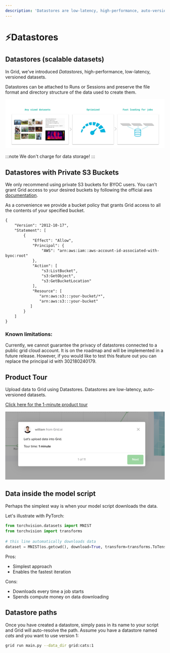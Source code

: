 ```yaml
---
description: 'Datastores are low-latency, high-performance, auto-versioned datasets.'
---
```


# ⚡Datastores

## Datastores (scalable datasets)

In Grid, we've introduced _Datastores_, high-performance, low-latency, versioned datasets.

Datastores can be attached to Runs or Sessions and preserve the file format and directory structure of the data used to create them.

![](/images/datastores/jobs.jpg)


:::note
We don't charge for data storage!
:::

## Datastores with Private S3 Buckets

We only recommend using private S3 buckets for BYOC users. You can't grant Grid access to your desired buckets by following the official aws [documentation](https://aws.amazon.com/premiumsupport/knowledge-center/cross-account-access-s3/).

As a convenience we provide a bucket policy that grants Grid access to all the contents of your specified bucket.
```
{
    "Version": "2012-10-17",
    "Statement": [
        {
            "Effect": "Allow",
            "Principal": {
                "AWS": "arn:aws:iam::aws-account-id-associated-with-byoc:root"
            },
            "Action": [
                "s3:ListBucket",
                "s3:GetObject",
                "s3:GetBucketLocation"
            ],
            "Resource": [
               "arn:aws:s3:::your-bucket/*",
               "arn:aws:s3:::your-bucket"
           ]               
        }
    ]
}
```

### Known limitations:

Currently, we cannot guarantee the privacy of datastores connected to a public grid cloud account. It is on the roadmap and will be implemented in a future release. However, if you would like to test this feature out you can replace the principal id with 302180240179.

## Product Tour

Upload data to Grid using Datastores. Datastores are low-latency, auto-versioned datasets.

[Click here for the 1-minute product tour](https://platform.grid.ai/#/dashboard?product_tour_id=221979)

![](/images/datastores/datastores-product-tour.png)

## Data inside the model script

Perhaps the simplest way is when your model script downloads the data.

Let's illustrate with PyTorch:

```python
from torchvision.datasets import MNIST
from torchvision import transforms

# this line automatically downloads data
dataset = MNIST(os.getcwd(), download=True, transform=transforms.ToTensor())
```

Pros:

* Simplest approach
* Enables the fastest iteration

Cons:

* Downloads every time a job starts
* Spends compute money on data downloading

## Datastore paths

Once you have created a datastore, simply pass in its name to your script and Grid will auto-resolve the path. Assume you have a datastore named _cats_ and you want to use version 1:

```bash
grid run main.py --data_dir grid:cats:1
```

